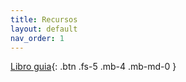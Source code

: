 ```yaml
---
title: Recursos
layout: default
nav_order: 1
---
```


[Libro guia](https://restrepo.github.io/ComputationalMethods/){: .btn .fs-5 .mb-4 .mb-md-0 }
